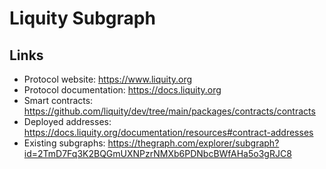 # Liquity Subgraph

## Links

- Protocol website: https://www.liquity.org
- Protocol documentation: https://docs.liquity.org
- Smart contracts: https://github.com/liquity/dev/tree/main/packages/contracts/contracts
- Deployed addresses: https://docs.liquity.org/documentation/resources#contract-addresses
- Existing subgraphs: https://thegraph.com/explorer/subgraph?id=2TmD7Fq3K2BQGmUXNPzrNMXb6PDNbcBWfAHa5o3gRJC8
